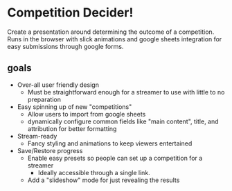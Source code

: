 # Competition Decider!

Create a presentation around determining the outcome of a competition. Runs in the browser with slick animations and google sheets integration for easy submissions through google forms. 

## goals
- Over-all user friendly design
	- Must be straightforward enough for a streamer to use with little to no preparation
- Easy spinning up of new "competitions"
	- Allow users to import from google sheets
	- dynamically configure common fields like "main content", title, and attribution for better formatting
- Stream-ready
	- Fancy styling and animations to keep viewers entertained
- Save/Restore progress
	- Enable easy presets so people can set up a competition for a streamer
		- Ideally accessible through a single link.
	- Add a "slideshow" mode for just revealing the results